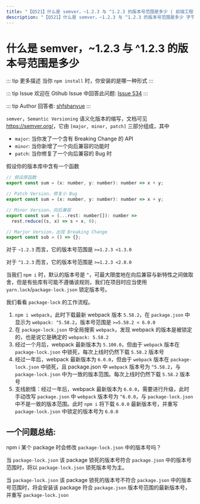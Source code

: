 ```yaml
---
title: "【Q521】什么是 semver，~1.2.3 与 ^1.2.3 的版本号范围是多少 | 前端工程化高频面试题"
description: "【Q521】什么是 semver，~1.2.3 与 ^1.2.3 的版本号范围是多少 字节跳动面试题、阿里腾讯面试题、美团小米面试题。"
---
```


# 什么是 semver，~1.2.3 与 ^1.2.3 的版本号范围是多少

::: tip 更多描述
当你 `npm install` 时，你安装的是哪一种形式
:::

::: tip Issue
欢迎在 Gtihub Issue 中回答此问题: [Issue 534](https://github.com/shfshanyue/Daily-Question/issues/534)
:::

::: tip Author
回答者: [shfshanyue](https://github.com/shfshanyue)
:::

`semver`，`Semantic Versioning` 语义化版本的缩写，文档可见 <https://semver.org/>，它由 `[major, minor, patch]` 三部分组成，其中

- `major`: 当你发了一个含有 Breaking Change 的 API
- `minor`: 当你新增了一个向后兼容的功能时
- `patch`: 当你修复了一个向后兼容的 Bug 时

假设你的版本库中含有一个函数

```js
// 假设原函数
export const sum = (x: number, y: number): number => x + y;

// Patch Version，修复小 Bug
export const sum = (x: number, y: number): number => x + y;

// Minor Version，向后兼容
export const sum = (...rest: number[]): number =>
  rest.reduce((s, x) => s + x, 0);

// Marjor Version，出现 Breaking Change
export const sub = () => {};
```

对于 `~1.2.3` 而言，它的版本号范围是 `>=1.2.3 <1.3.0`

对于 `^1.2.3` 而言，它的版本号范围是 `>=1.2.3 <2.0.0`

当我们 `npm i` 时，默认的版本号是 `^`，可最大限度地在向后兼容与新特性之间做取舍，但是有些库有可能不遵循该规则，我们在项目时应当使用 `yarn.lock`/`package-lock.json` 锁定版本号。

我们看看 `package-lock` 的工作流程。

1. `npm i webpack`，此时下载最新 webpack 版本 `5.58.2`，在 `package.json` 中显示为 `webpack: ^5.58.2`，版本号范围是 `>=5.58.2 < 6.0.0`
2. 在 `package-lock.json` 中全局搜索 `webpack`，发现 webpack 的版本是被锁定的，也是说它是确定的 `webpack: 5.58.2`
3. 经过一个月后，webpack 最新版本为 `5.100.0`，但由于 `webpack` 版本在 `package-lock.json` 中锁死，每次上线时仍然下载 `5.58.2` 版本号
4. 经过一年后，webpack 最新版本为 `6.0.0`，但由于 `webpack` 版本在 `package-lock.json` 中锁死，且 package.json 中 `webpack` 版本号为 `^5.58.2`，与 `package-lock.json` 中为一致的版本范围。每次上线时仍然下载 `5.58.2` 版本号
5. 支线剧情：经过一年后，webpack 最新版本为 `6.0.0`，需要进行升级，此时手动改写 `package.json` 中 `webpack` 版本号为 `^6.0.0`，与 `package-lock.json` 中不是一致的版本范围。此时 `npm i` 将下载 `6.0.0` 最新版本号，并重写 `package-lock.json` 中锁定的版本号为 `6.0.0`

## 一个问题总结:

npm i 某个 package 时会修改 `package-lock.json` 中的版本号吗？

当 `package-lock.json` 该 package 锁死的版本号符合 `package.json` 中的版本号范围时，将以 `package-lock.json` 锁死版本号为主。

当 `package-lock.json` 该 package 锁死的版本号不符合 `package.json` 中的版本号范围时，将会安装该 package 符合 `package.json` 版本号范围的最新版本号，并重写 `package-lock.json`
